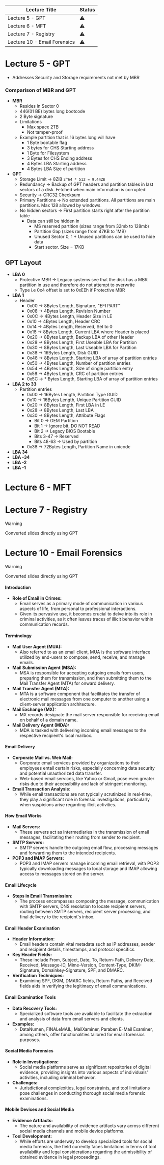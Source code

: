 | Lecture Title                | Status    |
| ---------------------------- | --------- |
| Lecture 5 - GPT              | :warning: |
| Lecture 6 - MFT              | :warning: |
| Lecture 7 - Registry         | :warning: |
| Lecture 10 - Email Forensics | :warning:  |
<!--
:x:
:warning:
:white_check_mark:
-->

# Lecture 5 - GPT
- Addresses Security and Storage requirements not met by MBR

### Comparison of MBR and GPT
- **MBR**
	- Resides in Sector 0
	- 446(01 BE) bytes long bootcode
	- 2 Byte signature
	- Limitations
		- Max space 2TB
		- Not tamper-proof
	- Example partition that is 16 bytes long will have
		- 1 Byte bootable flag
		- 3 bytes for CHS Starting address
		- 1 Byte for Filesystem
		- 3 Bytes for CHS Ending address
		- 4 Bytes LBA Starting address
		- 4 Bytes LBA Size of partition
- **GPT**
	- Storage Limit -> 8ZiB `2^64 * 512 = 9.44ZB`
	- Redundancy -> Backup of GPT headers and partition tables in last sectors of a disk. Fetched when main information is corrupted
	- Security -> CRC32 Checksum
	- Primary Partitions -> No extended partitions. All partitions are main partitions. Max 128 allowed by windows.
	- No hidden sectors -> First partition starts right after the partition table
		- Data can still be hidden in
			- MS reserved partition (sizes range from 32mb to 128mb)
			- Partition Gap (sizes range from 47KB to 1MB)
			- Unused Sector 0, 1 + Unused partitions can be used to hide data
			- Start sector. Size = 17KB

## GPT Layout
- **LBA 0**
	- Protective MBR -> Legacy systems see that the disk has a MBR partition in use and therefore do not attempt to overwrite
	- Type i.e 0x4 offset is set to 0xEEh if Protective MBR
- **LBA 1**
	- Header
		- 0x00 -> 8Bytes Length, Signature, "EFI PART"
		- 0x08 -> 4Bytes Length, Revision Number
		- 0x0C -> 4Bytes Length, Header Size in LE
		- 0x10 -> 4Bytes Length, Header CRC
		- 0x14 -> 4Bytes Length, Reserved, Set to 0
		- 0x18 -> 8Bytes Length, Current LBA where Header is placed
		- 0x20 -> 8Bytes Length, Backup LBA of other Header
		- 0x28 -> 8Bytes Length, First Useable LBA for Partition
		- 0x30 -> 8Bytes Length, Last Useable LBA for Partition
		- 0x38 -> 16Bytes Length, Disk GUID
		- 0x48 -> 8Bytes Length, Starting LBA of array of partition entries
		- 0x50 -> 4Bytes Length, Number of partition entries
		- 0x54 -> 4Bytes Length, Size of single partition entry
		- 0x58 -> 4Bytes Length, CRC of partition entries
		- 0x5C -> \* Bytes Length, Starting LBA of array of partition entries
- **LBA 2 to 33**
	- Partition entries
		- 0x00 -> 16Bytes Length, Partition Type GUID
		- 0x10 -> 16Bytes Length, Unique Partition GUID
		- 0x20 -> 8Bytes Length, First LBA in LE
		- 0x28 -> 8Bytes Length, Last LBA
		- 0x30 -> 8Bytes Length, Attribute Flags
			- Bit 0 -> OEM Partition
			- Bit 1 -> Ignore bit, DO NOT READ
			- Bit 2 -> Legacy BIOS Bootable
			- Bits 3-47 -> Reserved
			- Bits 48-63 -> Used by partition
		- 0x38 -> 72Bytes Length, Partition Name in unicode
- **LBA 34**
- **LBA -34**
- **LBA -2**
- **LBA -1**

# Lecture 6 - MFT
# Lecture 7 - Registry

> [!WARNING]
> Converted slides directly using GPT



# Lecture 10 - Email Forensics

> [!WARNING]
> Converted slides directly using GPT

#### Introduction
- **Role of Email in Crimes:**
  - Email serves as a primary mode of communication in various aspects of life, from personal to professional interactions.
  - Given its pervasive use, it becomes crucial to delve into its role in criminal activities, as it often leaves traces of illicit behavior within communication records.

#### Terminology
- **Mail User Agent (MUA):**
  - Also referred to as an email client, MUA is the software interface utilized by end-users to compose, send, receive, and manage emails.
- **Mail Submission Agent (MSA):**
  - MSA is responsible for accepting outgoing emails from users, preparing them for transmission, and then submitting them to the Mail Transfer Agent (MTA) for onward delivery.
- **Mail Transfer Agent (MTA):**
  - MTA is a software component that facilitates the transfer of electronic mail messages from one computer to another using a client-server application architecture.
- **Mail Exchange (MX):**
  - MX records designate the mail server responsible for receiving email on behalf of a domain name.
- **Mail Delivery Agent (MDA):**
  - MDA is tasked with delivering incoming email messages to the respective recipient's local mailbox.

#### Email Delivery
- **Corporate Mail vs. Web Mail:**
  - Corporate email services provided by organizations to their employees entail certain risks, especially concerning data security and potential unauthorized data transfer.
  - Web-based email services, like Yahoo or Gmail, pose even greater risks due to their accessibility and lack of stringent monitoring.
- **Email Transaction Analysis:**
  - While email transactions are not typically scrutinized in real-time, they play a significant role in forensic investigations, particularly when suspicions arise regarding illicit activities.

#### How Email Works
- **Mail Servers:**
  - These servers act as intermediaries in the transmission of email messages, facilitating their routing from sender to recipient.
- **SMTP Servers:**
  - SMTP servers handle the outgoing email flow, processing messages and forwarding them to the intended recipients.
- **POP3 and IMAP Servers:**
  - POP3 and IMAP servers manage incoming email retrieval, with POP3 typically downloading messages to local storage and IMAP allowing access to messages stored on the server.

#### Email Lifecycle
- **Steps in Email Transmission:**
  - The process encompasses composing the message, communication with SMTP servers, DNS resolution to locate recipient servers, routing between SMTP servers, recipient server processing, and final delivery to the recipient's inbox.

#### Email Header Examination
- **Header Information:**
  - Email headers contain vital metadata such as IP addresses, sender and recipient details, timestamps, and protocol specifics.
- **Key Header Fields:**
  - These include From, Subject, Date, To, Return-Path, Delivery Date, Received, Message-ID, Mime-Version, Content-Type, DKIM-Signature, Domainkey-Signature, SPF, and DMARC.
- **Verification Techniques:**
  - Examining SPF, DKIM, DMARC fields, Return Paths, and Received fields aids in verifying the legitimacy of email communications.

#### Email Examination Tools
- **Data Recovery Tools:**
  - Specialized software tools are available to facilitate the extraction and analysis of data from email servers and clients.
- **Examples:**
  - DataNumen, FINALeMAIL, MailXaminer, Paraben E-Mail Examiner, among others, offer functionalities tailored for email forensics purposes.

#### Social Media Forensics
- **Role in Investigations:**
  - Social media platforms serve as significant repositories of digital evidence, providing insights into various aspects of individuals' activities, including criminal behavior.
- **Challenges:**
  - Jurisdictional complexities, legal constraints, and tool limitations pose challenges in conducting thorough social media forensic examinations.

#### Mobile Devices and Social Media
- **Evidence Artifacts:**
  - The nature and availability of evidence artifacts vary across different social media channels and mobile device platforms.
- **Tool Development:**
  - While efforts are underway to develop specialized tools for social media forensics, the field currently faces limitations in terms of tool availability and legal considerations regarding the admissibility of obtained evidence in legal proceedings.